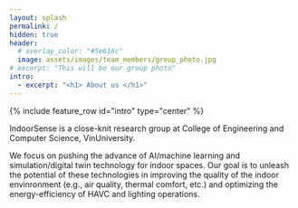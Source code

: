 ```yaml
---
layout: splash
permalink: /
hidden: true
header:
  # overlay_color: "#5e616c"
  image: assets/images/team_members/group_photo.jpg
# excerpt: "This will be our group photo"
intro: 
  - excerpt: "<h1> About us </h1>"
---
```


{% include feature_row id="intro" type="center" %}
<p>IndoorSense is a close-knit research group at College of Engineering and Computer Science, VinUniversity.</p>

<p>We focus on pushing the advance of AI/machine learning and simulation/digital twin technology for indoor spaces. Our goal is to unleash the potential of these technologies in improving the quality of the indoor envinronment (e.g., air quality, thermal comfort, etc.) and optimizing the energy-efficiency of HAVC and lighting operations.</p>
